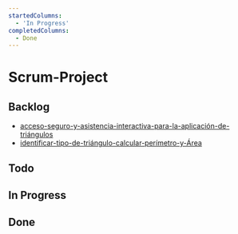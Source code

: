 ```yaml
---
startedColumns:
  - 'In Progress'
completedColumns:
  - Done
---
```


# Scrum-Project

## Backlog

- [acceso-seguro-y-asistencia-interactiva-para-la-aplicación-de-triángulos](tasks/acceso-seguro-y-asistencia-interactiva-para-la-aplicación-de-triángulos.md)
- [identificar-tipo-de-triángulo-calcular-perímetro-y-Área](tasks/identificar-tipo-de-triángulo-calcular-perímetro-y-Área.md)

## Todo

## In Progress

## Done
